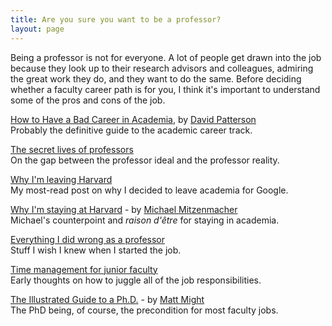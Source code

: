 ```yaml
---
title: Are you sure you want to be a professor?
layout: page
---
```


Being a professor is not for everyone. A lot of people get drawn into the job because they look up to their research
advisors and colleagues, admiring the great work they do, and they want to do the same. Before deciding whether a
faculty career path is for you, I think it's important to understand some of the pros and cons of the job.

[How to Have a Bad Career in Academia](http://people.eecs.berkeley.edu/~pattrsn/talks/nontech.html), by [David Patterson](http://people.eecs.berkeley.edu/~pattrsn)  
    Probably the definitive guide to the academic career track.

[The secret lives of professors](http://matt-welsh.blogspot.com/2010/05/secret-lives-of-professors.html)  
    On the gap between the professor ideal and the professor reality.

[Why I'm leaving Harvard](http://matt-welsh.blogspot.com/2010/11/why-im-leaving-harvard.html)  
    My most-read post on why I decided to leave academia for Google.

[Why I'm staying at Harvard](http://matt-welsh.blogspot.com/2010/11/guest-post-why-im-staying-at-harvard-by.html) - by [Michael Mitzenmacher](http://www.eecs.harvard.edu/~michaelm/)  
    Michael's counterpoint and *raison d'être* for staying in academia.
    
[Everything I did wrong as a professor](http://matt-welsh.blogspot.com/2016/03/everything-i-did-wrong-as-professor.html)  
    Stuff I wish I knew when I started the job.

[Time management for junior faculty](http://matt-welsh.blogspot.com/2009/02/time-management-for-junior-faculty.html)  
    Early thoughts on how to juggle all of the job responsibilities.

[The Illustrated Guide to a Ph.D.](http://matt.might.net/articles/phd-school-in-pictures/) - by [Matt Might](http://matt.might.net/)  
    The PhD being, of course, the precondition for most faculty jobs.
